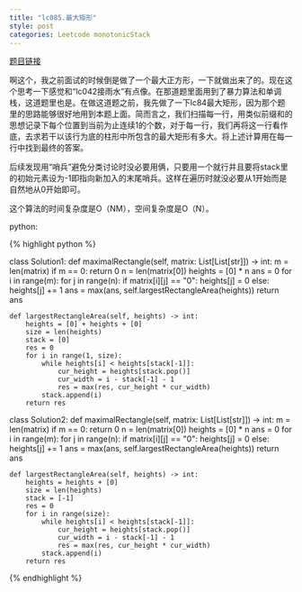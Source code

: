 ```yaml
---
title: "lc085.最大矩形"
style: post
categories: Leetcode monotonicStack
---
```


[题目链接](https://leetcode-cn.com/problems/maximal-rectangle/)

啊这个，我之前面试的时候倒是做了一个最大正方形，一下就做出来了的。现在这个思考一下感觉和“lc042接雨水”有点像。在那道题里面用到了暴力算法和单调栈，这道题里也是。在做这道题之前，我先做了一下lc84最大矩形，因为那个题里的思路能够很好地用到本题上面。简而言之，我们扫描每一行，用类似前缀和的思想记录下每个位置到当前为止连续1的个数，对于每一行，我们再将这一行看作底，去求若干以该行为底的柱形中所包含的最大矩形有多大。将上述计算用在每一行中找到最终的答案。

后续发现用“哨兵”避免分类讨论时没必要用俩，只要用一个就行并且要将stack里的初始元素设为-1即指向新加入的末尾哨兵。这样在遍历时就没必要从1开始而是自然地从0开始即可。

这个算法的时间复杂度是O（NM），空间复杂度是O（N）。

python:

{% highlight python %}

class Solution1:
    def maximalRectangle(self, matrix: List[List[str]]) -> int:
        m = len(matrix)
        if m == 0:
            return 0
        n = len(matrix[0])
        heights = [0] * n
        ans = 0
        for i in range(m):
            for j in range(n):
                if matrix[i][j] == "0":
                    heights[j] = 0
                else:
                    heights[j] += 1
            ans = max(ans, self.largestRectangleArea(heights))
        return ans
        
    def largestRectangleArea(self, heights) -> int:
        heights = [0] + heights + [0]
        size = len(heights)
        stack = [0]
        res = 0
        for i in range(1, size):
            while heights[i] < heights[stack[-1]]:
                cur_height = heights[stack.pop()]
                cur_width = i - stack[-1] - 1
                res = max(res, cur_height * cur_width)
            stack.append(i)
        return res

class Solution2:
    def maximalRectangle(self, matrix: List[List[str]]) -> int:
        m = len(matrix)
        if m == 0:
            return 0
        n = len(matrix[0])
        heights = [0] * n
        ans = 0
        for i in range(m):
            for j in range(n):
                if matrix[i][j] == "0":
                    heights[j] = 0
                else:
                    heights[j] += 1
            ans = max(ans, self.largestRectangleArea(heights))
        return ans
        
    def largestRectangleArea(self, heights) -> int:
        heights = heights + [0]
        size = len(heights)
        stack = [-1]
        res = 0
        for i in range(size):
            while heights[i] < heights[stack[-1]]:
                cur_height = heights[stack.pop()]
                cur_width = i - stack[-1] - 1
                res = max(res, cur_height * cur_width)
            stack.append(i)
        return res

{% endhighlight %}


